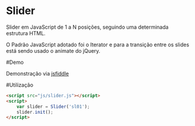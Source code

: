 Slider
======

Slider em JavaScript de 1 a N posições, seguindo uma determinada estrutura HTML.

O Padrão JavaScript adotado foi o Iterator e para a transição entre os slides está sendo usado o animate do jQuery.

#Demo

Demonstração via [jsfiddle](http://jsfiddle.net/ogmoura/6zgvw1qt/3/embedded/result/)

#Utilização
```html
<script src="js/slider.js"></script>
<script>
	var slider = Slider('sl01');
	slider.init();
</script>
```
